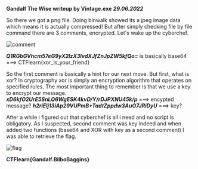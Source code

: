 **Gandalf The Wise writeup by Vintage.exe**
			***29.06.2022***

So there we got a png file. Doing binwalk showed its a jpeg image data which means it is actually compressed! But after simply checking file by file command there are 3 comments, encrypted. Let's wake up the cyberchef. 

![comment](https://user-images.githubusercontent.com/64281657/176415948-a52fa37a-9904-4d84-9893-448b4dc3807b.png)

***Q1RGbGVhcm57eG9yX2lzX3lvdXJfZnJpZW5kfQo=*** is basically base64 ===> CTFlearn{xor_is_your_friend}

So the first comment is basically a hint for our next move. But first, what is xor?
In cryptography xor is simply an encryption algorithm that operates on specified rules. The most important thing to remember is that we use a key to encrypt our message. 
***xD6kfO2UrE5SnLQ6WgESK4kvD/Y/rDJPXNU45k/p*** ===> encypted message?
***h2riEIj13iAp29VUPmB+TadtZppdw3AuO7JRiDyU*** ===> key?

After a while i figured out that cyberchef is all i need and no script is obligatory.
As I suspected, second comment was key indeed and when added two functions (base64 and XOR with key as a second comment) I was able to retrieve the flag.

![flag](https://user-images.githubusercontent.com/64281657/176415974-5de44866-b8ee-49fe-8e5e-a66a1db6bea6.png)

**CTFlearn{Gandalf.BilboBaggins}**
